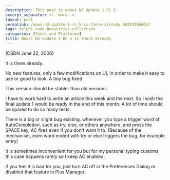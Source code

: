 ```yaml
---
description: This post is about N3 Update 1 RC 5.
excerpt_separator: <!--more-->
layout: post
permalink: /news-n3-update-1-rc-5-is-there-already-9d281506d0bf
tags: delphi code-beautifier-collection
categories: [Tools and Platforms]
title: News! N3 Update 1 RC 5 is there already
---
```

(CSDN June 22, 2006)

It is there already.

No new features, only a few modifications on UI, in order to make it easy to use or good to look. A tiny bug fixed.

This version should be stabler than old versions.
<!--more-->

I have to work hard to write an article this week and the next. So I wish the final update 1 would be ready in the end of this month. A lot of time should be spared to do so many tests.

There is a big or slight bug existing. whenever you type a trigger word of AutoCompletion, such as try, else, or others anywhere, and press the SPACE key, AC fires even if you don't want it to. (Because of the mechanism, even word ended with try or else triggers the bug, for example entry)

It is sometimes inconvenient for you but for my personal typing customs this case happens rarely so I keep AC enabled.

If you feel it is bad for you, just turn AC off in the Preferences Dialog or disabled that feature in Plus Manager.
